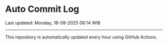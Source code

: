 # Auto Commit Log

Last updated: Monday, 18-08-2025 08:14 WIB

---

This repository is automatically updated every hour using GitHub Actions.
